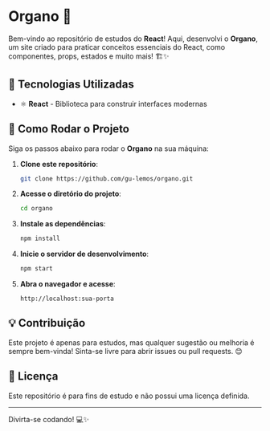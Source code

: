 # Organo 🚀

Bem-vindo ao repositório de estudos do **React**! Aqui, desenvolvi o **Organo**, um site criado para praticar conceitos essenciais do React, como componentes, props, estados e muito mais! 🏗️✨

## 📌 Tecnologias Utilizadas

- ⚛️ **React** - Biblioteca para construir interfaces modernas

## 🚀 Como Rodar o Projeto

Siga os passos abaixo para rodar o **Organo** na sua máquina:

1. **Clone este repositório**:
   ```sh
   git clone https://github.com/gu-lemos/organo.git
   ```

2. **Acesse o diretório do projeto**:
   ```sh
   cd organo
   ```

3. **Instale as dependências**:
   ```sh
   npm install
   ```

4. **Inicie o servidor de desenvolvimento**:
   ```sh
   npm start
   ```

5. **Abra o navegador e acesse**:
   ```
   http://localhost:sua-porta
   ```

## 💡 Contribuição

Este projeto é apenas para estudos, mas qualquer sugestão ou melhoria é sempre bem-vinda! Sinta-se livre para abrir issues ou pull requests. 😊

## 🐜 Licença

Este repositório é para fins de estudo e não possui uma licença definida.

---

Divirta-se codando! 💻✨
